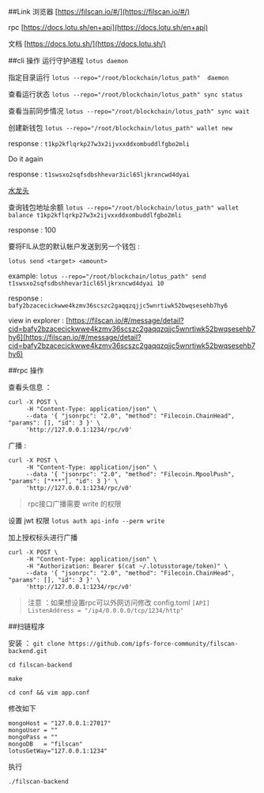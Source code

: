 ##Link
浏览器 [https://filscan.io/#/](https://filscan.io/#/)

rpc [https://docs.lotu.sh/en+api](https://docs.lotu.sh/en+api)

文档  [https://docs.lotu.sh/](https://docs.lotu.sh/)

##cli 操作
运行守护进程 `lotus daemon`

指定目录运行 `lotus --repo="/root/blockchain/lotus_path"  daemon`

查看运行状态 `lotus --repo="/root/blockchain/lotus_path" sync status`

查看当前同步情况 `lotus --repo="/root/blockchain/lotus_path" sync wait`

创建新钱包 `lotus --repo="/root/blockchain/lotus_path" wallet new`  

response : `t1kp2kflqrkp27w3x2ijvxxddxombuddlfgbo2mli`

Do it again

response : `t1swsxo2sqfsdbshhevar3icl65ljkrxncwd4dyai`

[水龙头](https://faucet.testnet.filecoin.io/)

查询钱包地址余额
`lotus --repo="/root/blockchain/lotus_path" wallet balance t1kp2kflqrkp27w3x2ijvxxddxombuddlfgbo2mli`

response : 100

要将FIL从您的默认帐户发送到另一个钱包 :

`lotus send <target> <amount>`

example:
`lotus --repo="/root/blockchain/lotus_path" send t1swsxo2sqfsdbshhevar3icl65ljkrxncwd4dyai 10`

response : `bafy2bzacecickwwe4kzmv36scszc2gaqqzqjjc5wnrtiwk52bwqsesehb7hy6`

view in explorer : [https://filscan.io/#/message/detail?cid=bafy2bzacecickwwe4kzmv36scszc2gaqqzqjjc5wnrtiwk52bwqsesehb7hy6](https://filscan.io/#/message/detail?cid=bafy2bzacecickwwe4kzmv36scszc2gaqqzqjjc5wnrtiwk52bwqsesehb7hy6)

##rpc 操作

查看头信息 ：

```
curl -X POST \
     -H "Content-Type: application/json" \
     --data '{ "jsonrpc": "2.0", "method": "Filecoin.ChainHead", "params": [], "id": 3 }' \
     'http://127.0.0.1:1234/rpc/v0'
```

广播 :

```
curl -X POST \
     -H "Content-Type: application/json" \
     --data '{ "jsonrpc": "2.0", "method": "Filecoin.MpoolPush", "params": ["***"], "id": 3 }' \
     'http://127.0.0.1:1234/rpc/v0'
```
     
 >rpc接口广播需要 write 的权限
 
 
设置 jwt 权限
`lotus auth api-info --perm write`
     
加上授权标头进行广播

```
curl -X POST \
     -H "Content-Type: application/json" \
     -H "Authorization: Bearer $(cat ~/.lotusstorage/token)" \
     --data '{ "jsonrpc": "2.0", "method": "Filecoin.ChainHead", "params": [], "id": 3 }' \
     'http://127.0.0.1:1234/rpc/v0'
```

>注意 ：如果想设置rpc可以外网访问修改 config.toml
`[API]
  ListenAddress = "/ip4/0.0.0.0/tcp/1234/http"`
  

##扫链程序

安装 ： 
`git clone https://github.com/ipfs-force-community/filscan-backend.git`

`cd filscan-backend`

`make`

`cd conf && vim app.conf`

修改如下

```
mongoHost = "127.0.0.1:27017"
mongoUser = ""
mongoPass = ""
mongoDB   = "filscan"
lotusGetWay="127.0.0.1:1234"
```

执行

`./filscan-backend`
  
